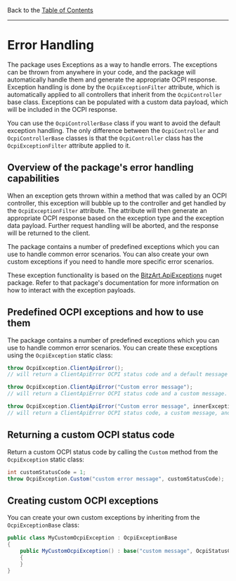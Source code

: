 Back to the [Table of Contents](README.md)

---

# Error Handling

The package uses Exceptions as a way to handle errors. The exceptions can be thrown from anywhere in your code, and the package will automatically handle them and generate the appropriate OCPI response. Exception handling is done by the `OcpiExceptionFilter` attribute, which is automatically applied to all controllers that inherit from the `OcpiController` base class. Exceptions can be populated with a custom data payload, which will be included in the OCPI response.

You can use the `OcpiControllerBase` class if you want to avoid the default exception handling. The only difference between the `OcpiController` and `OcpiControllerBase` classes is that the `OcpiController` class has the `OcpiExceptionFilter` attribute applied to it.

## Overview of the package's error handling capabilities

When an exception gets thrown within a method that was called by an OCPI controller, this exception will bubble up to the controller and get handled by the `OcpiExceptionFilter` attribute. The attribute will then generate an appropriate OCPI response based on the exception type and the exception data payload. Further request handling will be aborted, and the response will be returned to the client.

The package contains a number of predefined exceptions which you can use to handle common error scenarios. You can also create your own custom exceptions if you need to handle more specific error scenarios.

These exception functionality is based on the [BitzArt.ApiExceptions](https://github.com/BitzArt/ApiExceptions) nuget package. Refer to that package's documentation for more information on how to interact with the exception payloads.

## Predefined OCPI exceptions and how to use them

The package contains a number of predefined exceptions which you can use to handle common error scenarios. You can create these exceptions using the `OcpiException` static class:

```csharp
throw OcpiException.ClientApiError();
// will return a ClientApiError OCPI status code and a default message for this type of error.

throw OcpiException.ClientApiError("Custom error message");
// will return a ClientApiError OCPI status code and a custom message.

throw OcpiException.ClientApiError("Custom error message", innerException);
// will return a ClientApiError OCPI status code, a custom message, and an inner exception.
```

## Returning a custom OCPI status code

Return a custom OCPI status code by calling the `Custom` method from the `OcpiException` static class:

```csharp
int customStatusCode = 1;
throw OcpiException.Custom("custom error message", customStatusCode);
```

## Creating custom OCPI exceptions

You can create your own custom exceptions by inheriting from the `OcpiExceptionBase` class:

```csharp
public class MyCustomOcpiException : OcpiExceptionBase
{
    public MyCustomOcpiException() : base("custom message", OcpiStatusCodes.ClientApiError)
    {
    }
}
```